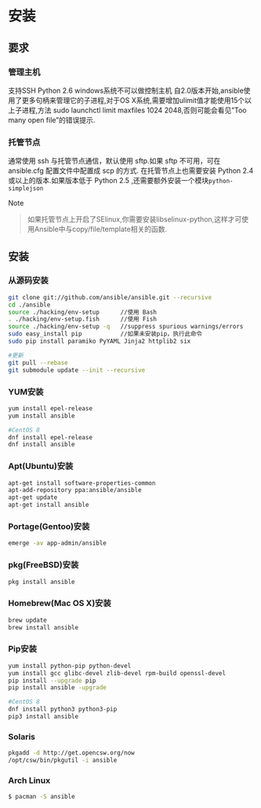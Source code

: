 # 安装

## 要求

### 管理主机

支持SSH
Python 2.6
windows系统不可以做控制主机
自2.0版本开始,ansible使用了更多句柄来管理它的子进程,对于OS X系统,需要增加ulimit值才能使用15个以上子进程,方法 sudo launchctl limit maxfiles 1024 2048,否则可能会看见”Too many open file”的错误提示.

### 托管节点

通常使用 ssh 与托管节点通信，默认使用 sftp.如果 sftp 不可用，可在 ansible.cfg 配置文件中配置成 scp 的方式. 在托管节点上也需要安装 Python 2.4 或以上的版本.如果版本低于 Python 2.5 ,还需要额外安装一个模块`python-simplejson`

Note

> 如果托管节点上开启了SElinux,你需要安装libselinux-python,这样才可使用Ansible中与copy/file/template相关的函数.

## 安装
### 从源码安装

```bash
git clone git://github.com/ansible/ansible.git --recursive
cd ./ansible
source ./hacking/env-setup      //使用 Bash
. ./hacking/env-setup.fish		//使用 Fish
source ./hacking/env-setup -q   //suppress spurious warnings/errors
sudo easy_install pip           //如果未安装pip，执行此命令
sudo pip install paramiko PyYAML Jinja2 httplib2 six

#更新
git pull --rebase
git submodule update --init --recursive
```

### YUM安装

```bash
yum install epel-release
yum install ansible

#CentOS 8
dnf install epel-release
dnf install ansible
```

### Apt(Ubuntu)安装

```bash
apt-get install software-properties-common
apt-add-repository ppa:ansible/ansible
apt-get update
apt-get install ansible
```

### Portage(Gentoo)安装

```bash
emerge -av app-admin/ansible
```

### pkg(FreeBSD)安装

```bash
pkg install ansible
```

### Homebrew(Mac OS X)安装

```bash
brew update
brew install ansible
```

### Pip安装

```bash
yum install python-pip python-devel
yum install gcc glibc-devel zlib-devel rpm-build openssl-devel
pip install --upgrade pip
pip install ansible -upgrade

#CentOS 8
dnf install python3 python3-pip
pip3 install ansible
```

### Solaris

```bash
pkgadd -d http://get.opencsw.org/now
/opt/csw/bin/pkgutil -i ansible
```

### Arch Linux

```bash
$ pacman -S ansible
```